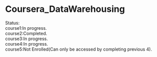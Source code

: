 # Coursera_DataWarehousing
Status:                
course1:In progress.      
course2:Completed.        
course3:In progress.            
course4:In progress.               
course5:Not Enrolled(Can only be accessed by completing previous 4).
